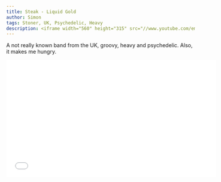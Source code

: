 ```yaml
---
title: Steak - Liquid Gold
author: Simon
tags: Stoner, UK, Psychedelic, Heavy
description: <iframe width="560" height="315" src="//www.youtube.com/embed/axvgptqxeSA" frameborder="0" allowfullscreen></iframe>
---
```


A not really known band from the UK, groovy, heavy and psychedelic. Also, it makes me hungry.  

<iframe width="560" height="315" src="//www.youtube.com/embed/axvgptqxeSA" frameborder="0" allowfullscreen></iframe>
